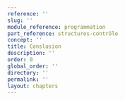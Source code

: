 ```yaml
---
reference: ''
slug: ''
module_reference: programmation
part_reference: structures-contrôle
concept: ''
title: Conslusion
description: ''
order: 0
global_order: ''
directory: ''
permalink: ''
layout: chapters
---
```

